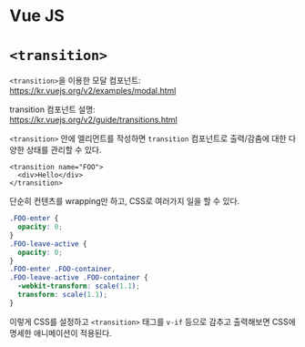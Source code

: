 # Vue JS

# `<transition>`

`<transition>`을 이용한 모달 컴포넌트:<br>
https://kr.vuejs.org/v2/examples/modal.html

transition 컴포넌트 설명:<br>
https://kr.vuejs.org/v2/guide/transitions.html

`<transition>` 안에 엘리먼트를 작성하면
`transition` 컴포넌트로 출력/감춤에 대한 다양한 상태를 관리할 수 있다.

```
<transition name="FOO">
  <div>Hello</div>
</transition>
```

단순히 컨텐츠를 wrapping만 하고, CSS로 여러가지 일을 할 수 있다.

```css
.FOO-enter {
  opacity: 0;
}
.FOO-leave-active {
  opacity: 0;
}
.FOO-enter .FOO-container,
.FOO-leave-active .FOO-container {
  -webkit-transform: scale(1.1);
  transform: scale(1.1);
}
```

이렇게 CSS를 설정하고 `<transition>` 태그를
`v-if` 등으로 감추고 출력해보면 CSS에 명세한 애니메이션이 적용된다.
